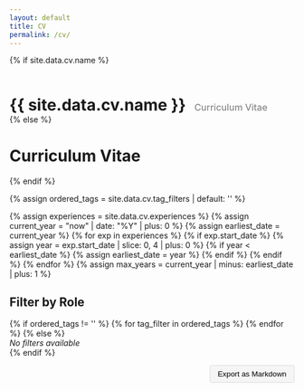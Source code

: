```yaml
---
layout: default
title: CV
permalink: /cv/
---
```


{% if site.data.cv.name %}
<div style="display: flex; align-items: baseline; gap: 15px;">
  <h1 style="margin-bottom: 0;">{{ site.data.cv.name }}</h1>
  <h3 style="margin-bottom: 0; font-weight: normal; color: #777;">Curriculum Vitae</h3>
</div>
{% else %}
<h1>Curriculum Vitae</h1>
{% endif %}

<style>
  :root {
    /* Theme colors for components */
    --secondary: #d291ff;
    --secondary-contrast: black;
    --button-bg: #f0f0f0;
    --button-text: black;
  }

</style>

<!-- Use the tag_filters from the YAML file with null check -->
{% assign ordered_tags = site.data.cv.tag_filters | default: '' %}

<!-- Calculate the maximum timespan based on the earliest start_date -->
{% assign experiences = site.data.cv.experiences %}
{% assign current_year = "now" | date: "%Y" | plus: 0 %}
{% assign earliest_date = current_year %}
{% for exp in experiences %}
  {% if exp.start_date %}
    {% assign year = exp.start_date | slice: 0, 4 | plus: 0 %}
    {% if year < earliest_date %}
      {% assign earliest_date = year %}
    {% endif %}
  {% endif %}
{% endfor %}
{% assign max_years = current_year | minus: earliest_date | plus: 1 %}

<h2>Filter by Role</h2>
<form id="cv-tags-form">
  {% if ordered_tags != '' %}
    {% for tag_filter in ordered_tags %}
      <tag-toggle
        id="tag-{{ tag_filter.name | slugify }}"
        name="{{ tag_filter.name }}"
        description="{{ tag_filter.description | escape }}"
      ></tag-toggle>
    {% endfor %}
  {% else %}
    <!-- No tag filters available -->
    <div><em>No filters available</em></div>
  {% endif %}
  <div style="margin-top:1em;">
    <time-filter
      id="experience-filter"
      value="10"
      min="0"
      max="{{ max_years }}"
      label="Experience Timeframe"
      minLabel="Current only"
      maxLabel="All experience"
    ></time-filter>
    <div style="text-align: right; margin-top: 1em;">
      <button id="export-markdown" class="btn" style="padding: 0.5em 1em; background-color: #f5f5f5; border: 1px solid #ddd; border-radius: 3px; cursor: pointer;" onclick="exportToMarkdown()">Export as Markdown</button>
    </div>
  </div>
</form>

<div id="cv-content"></div>

<!-- Import the web components -->
<script type="module">
  import "/public/Components/tag-toggle.js";
  import "/public/Components/time-filter.js";
  import "/public/Components/cv-experience.js";
</script>

<script>

let cvData = null;
let filteredCvData = null;

fetch('/cv/cv.json')
  .then(response => response.json())
  .then(data => {
    cvData = data;
    filteredCvData = filterCvData();
    console.log('cv:', cvData);
    console.log('filteredCvData:', filteredCvData);
  })
  .catch(err => console.error('Failed to load cv.json', err));

function filterCvData() {
  if (!cvData) return null;
  // Get available tags from the YAML file
  const availableTags = [{% for tag_filter in site.data.cv.tag_filters %}"{{ tag_filter.name }}"{% unless forloop.last %},{% endunless %}{% endfor %}];
  // Get selected tags from the UI
  const selectedTags = Array.from(document.querySelectorAll('#cv-tags-form tag-toggle'))
    .filter(toggle => toggle.checked)
    .map(toggle => toggle.name.trim());
  const yearDepth = parseInt(document.getElementById('experience-filter')?.value || '0');
  const today = new Date();
  // Calculate cutoff date based on year depth
  const cutoffYear = today.getFullYear() - yearDepth;
  const cutoffDate = new Date(cutoffYear, today.getMonth(), today.getDate());

  // Helper for tag filtering
  function passesTagFiltering(tagsAttr) {
    var tags = tagsAttr ? decodeURIComponent(tagsAttr).split(',').map(tag => tag.trim()) : [];
    if (!tags.length) {
      return true;
    }
    if (selectedTags.length === 0) {
      return false;
    }
    const passes = tags.some(tag => {
      const matches = availableTags.includes(tag) && selectedTags.includes(tag);
      return matches;
    });
    return passes;
  }

  // Helper for date filtering
  function passesDateFiltering(endDateStr) {
    if (!endDateStr || endDateStr === "Present") return true;
    var endDate = new Date(endDateStr);
    if (isNaN(endDate)) return false;
    if (yearDepth === 0) {
      return false;
    } else {
      return endDate >= cutoffDate;
    }
  }

  return {
    ...cvData,
    experiences: cvData.experiences
      .filter(exp => {
        let isCurrent = exp.end_date === "Present" || !exp.end_date;
        let endDateObj = isCurrent ? today : new Date(exp.end_date);
        let passesDate = yearDepth === 0 ? isCurrent : (isCurrent || endDateObj >= cutoffDate);
        if (!passesDate) return false;
        if (!passesTagFiltering(exp.tags)) return false;
        return true;
      })
      .sort((a, b) => {
        function parseDate(dateStr, fallback) {
          if (!dateStr || dateStr === "Present") return new Date(8640000000000000);
          const d = new Date(dateStr);
          return isNaN(d) ? fallback : d;
        }
        const aEnd = parseDate(a.end_date, new Date(0));
        const bEnd = parseDate(b.end_date, new Date(0));
        if (bEnd - aEnd !== 0) return bEnd - aEnd;
        const aStart = parseDate(a.start_date, new Date(0));
        const bStart = parseDate(b.start_date, new Date(0));
        return bStart - aStart;
      })
      .map(exp => ({
        ...exp,
        descriptions: (exp.descriptions || []).filter(desc => passesTagFiltering(desc.tags))
      }))
  };
}

function renderCvContent() {
  const container = document.getElementById('cv-content');
  if (!filteredCvData || !filteredCvData.experiences) {
    container.innerHTML = '<em>No experiences to display.</em>';
    return;
  }
  container.innerHTML = filteredCvData.experiences.map(exp => {
    const traits = exp.traits ? exp.traits.join(', ') : '';
    const tags = exp.tags ? exp.tags.join(',') : '';
    const employmentType = exp.employment_type || 'Employed';
    const endDate = exp.end_date || 'Present';
    const descriptions = (exp.descriptions || []).map(desc => {
      const descTags = desc.tags ? desc.tags.join(',') : '';
      return `<li data-tags="${encodeURIComponent(descTags)}">${desc.text}</li>`;
    }).join('');
    return `
      <cv-experience
        title="${exp.title}"
        company="${exp.company}"
        traits="${traits}"
        location="${exp.location || 'N/A'}"
        start-date="${exp.start_date || 'N/A'}"
        end-date="${endDate}"
        employment-type="${employmentType}"
        exp-tags="${encodeURIComponent(tags)}"
        class="experience"
      >
        <ul>${descriptions}</ul>
      </cv-experience>
    `;
  }).join('');
}

function onFilterChange() {
  filteredCvData = filterCvData();
  console.log('filteredCvData:', filteredCvData);
  renderCvContent();
}

// Simple normalize function to trim whitespace
function normalizeTag(tag) {
  return tag.trim();
}

// Helper function to get selected tags
function getSelectedTags() {
  return Array.from(document.querySelectorAll('#cv-tags-form tag-toggle'))
    .filter(toggle => toggle.checked)
    .map(toggle => toggle.name.trim());
}

function filterCV() {
  // Available tags from the YAML file
  const availableTags = [{% for tag_filter in site.data.cv.tag_filters %}"{{ tag_filter.name }}"{% unless forloop.last %},{% endunless %}{% endfor %}];

  const selectedTags = getSelectedTags();
console.log('Selected tags:', selectedTags);

var yearDepth = parseInt(document.getElementById('experience-filter').value);

  // Calculate cutoff date based on year depth
  var today = new Date();
  var cutoffYear = today.getFullYear() - yearDepth;
  var cutoffDate = new Date(cutoffYear, today.getMonth(), today.getDate());

  // Helper for tag filtering
  function passesTagFiltering(tagsAttr) {
    var tags = tagsAttr ? decodeURIComponent(tagsAttr).split(',').map(tag => tag.trim()) : [];
    if (!tags.length) {
      return true;
    }
    if (selectedTags.length === 0) {
      return false;
    }
    const passes = tags.some(tag => {
      const matches = availableTags.includes(tag) && selectedTags.includes(tag);
      return matches;
    });
    return passes;
  }

  // Helper for date filtering
  function passesDateFiltering(endDateStr) {
    if (!endDateStr || endDateStr === "Present") return true;
    var endDate = new Date(endDateStr);
    if (isNaN(endDate)) return false;
    if (yearDepth === 0) {
      // Only current (no end date or 'Present')
      return false;
    } else {
      return endDate >= cutoffDate;
    }
  }

  // Filter experiences based on their tags and end date
  var experiences = document.querySelectorAll('#cv-content .experience');
  experiences.forEach(function(exp) {
    var expTagsAttr = exp.getAttribute('data-exp-tags');
    var endDateStr = exp.getAttribute('data-end-date');

    var passesTagFilter = passesTagFiltering(expTagsAttr);
    var passesDateFilter = passesDateFiltering(endDateStr);

    if ((selectedTags.length === 0 ? passesDateFilter : (passesTagFilter && passesDateFilter))) {
      exp.style.display = '';
    } else {
      exp.style.display = 'none';
    }
  });

  // Filter descriptions based on their tags
  var lis = document.querySelectorAll('#cv-content li');
  lis.forEach(function(li) {
    var tagsAttr = li.getAttribute('data-tags');
    var tags = tagsAttr ? decodeURIComponent(tagsAttr).split(',').map(tag => tag.trim()).filter(Boolean) : [];
    // Show if no tags, otherwise only if tag matches selected
    var passesTagFilter = tags.length === 0 || (selectedTags.length > 0 && tags.some(tag => selectedTags.includes(tag)));
    if (passesTagFilter) {
      li.style.display = '';
    } else {
      li.style.display = 'none';
    }
  });
}

// Initialize filtering on page load
window.addEventListener('DOMContentLoaded', function() {
  setTimeout(() => {
    document.querySelectorAll('tag-toggle').forEach(toggle => {
      toggle.addEventListener('change', () => {
        filterCV();
        onFilterChange();
      });
    });
    const timeFilter = document.getElementById('experience-filter');
    if (timeFilter) {
      timeFilter.addEventListener('change', () => {
        filterCV();
        onFilterChange();
      });
    }
    filterCV();
    onFilterChange();
  }, 100);
});

function exportToMarkdown() {
  // Get the active filters
  const activeFilters = getSelectedTags();
  const yearDepth = document.getElementById('experience-filter').value;

  // Start building the markdown content
  let markdown = `# Curriculum Vitae\n\n`;

  // Add filter information
  if (activeFilters.length > 0) {
    markdown += `*Filtered by roles: ${activeFilters.join(', ')}*\n\n`;
  }
  markdown += `*Experience timeframe: ${yearDepth} years*\n\n`;

  // Get all visible experiences
  const visibleExperiences = Array.from(document.querySelectorAll('.experience'))
    .filter(exp => exp.style.display !== 'none');

  visibleExperiences.forEach(exp => {
    // Get the title
    const title = exp.querySelector('h2').textContent;
    markdown += `## ${title}\n\n`;

    // Get location and period
    const details = exp.querySelector('p').textContent;
    markdown += `${details}\n\n`;

    // Get the visible description items
    const visibleItems = Array.from(exp.querySelectorAll('li'))
      .filter(li => li.style.display !== 'none');

    if (visibleItems.length > 0) {
      visibleItems.forEach(item => {
        markdown += `- ${item.textContent}\n`;
      });
      markdown += '\n';
    }
  });

  // Create and trigger download
  const blob = new Blob([markdown], {type: 'text/markdown'});
  const url = URL.createObjectURL(blob);
  const a = document.createElement('a');
  a.href = url;

  // Create a filename with name and date
  const now = new Date();
  const dateStr = now.toISOString().split('T')[0]; // YYYY-MM-DD format

  // Get name from data file or fallback to configured value
  let nameForFilename = '{{ site.data.cv.name }}';

  // If the template variable doesn't render, use site author name
  if (!nameForFilename || nameForFilename === '{{ site.data.cv.name }}') {
    nameForFilename = '{{ site.author.name }}';
  }

  // Slugify the name manually (convert to lowercase, replace spaces with hyphens)
  const nameSlug = nameForFilename.toLowerCase().replace(/\s+/g, '-').replace(/[^a-z0-9-]/g, '');

  // Create the filename with the name and selected filters
  let filename = nameSlug;

  // Add selected filters to filename
  if (activeFilters.length > 0) {
    filename += '_' + activeFilters.map(tag => tag.toLowerCase().replace(/\s+/g, '-')).join('-');
  }

  // Add date and extension
  filename += '_cv_' + dateStr + '.md';

  a.download = filename;
  document.body.appendChild(a);
  a.click();
  document.body.removeChild(a);
  URL.revokeObjectURL(url);
}
</script>
